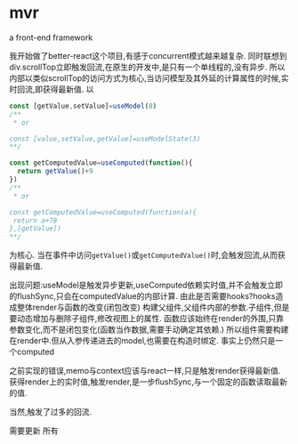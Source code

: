 # mvr
a front-end framework

我开始做了better-react这个项目,有感于concurrent模式越来越复杂.
同时联想到div.scrollTop立即触发回流,在原生的开发中,是只有一个单线程的,没有异步.
所以内部以类似scrollTop的访问方式为核心,当访问模型及其外延的计算属性的时候,实时回流,即获得最新值.
以
```typescript
const [getValue,setValue]=useModel(8)
/**
 * or

const [value,setValue,getValue]=useModelState(3)
**/

const getComputedValue=useComputed(function(){
  return getValue()+9
})
/**
 * or

const getComputedValue=useComputed(function(a){
 return a+78
},[getValue]) 
**/
```
为核心.
当在事件中访问```getValue()```或```getComputedValue()```时,会触发回流,从而获得最新值.


出现问题:useModel是触发异步更新,useComputed依赖实时值,并不会触发立即的flushSync,只会在computedValue的内部计算.
由此是否需要hooks?hooks造成整体render与函数的改变(闭包改变)
构建父组件,父组件内部的参数.子组件,但是要动态增加与删除子组件,修改视图上的属性.
函数应该始终在render的外围,只靠参数变化,而不是闭包变化(函数当作数据,需要手动确定其依赖.)
所以组件需要构建在render中.但从入参传递进去的model,也需要在构造时绑定.
事实上仍然只是一个computed

之前实现的错误,memo与context应该与react一样,只是触发render获得最新值.
获得render上的实时值,触发render,是一步flushSync,与一个固定的函数读取最新的值.


当然,触发了过多的回流.

需要更新
  所有